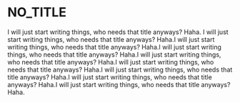 # NO\_TITLE

I will just start writing things, who needs that title anyways? Haha. I will just start writing things, who needs that title anyways? Haha.I will just start writing things, who needs that title anyways? Haha.I will just start writing things, who needs that title anyways? Haha.I will just start writing things, who needs that title anyways? Haha.I will just start writing things, who needs that title anyways? Haha.I will just start writing things, who needs that title anyways? Haha.I will just start writing things, who needs that title anyways? Haha.I will just start writing things, who needs that title anyways? Haha.

